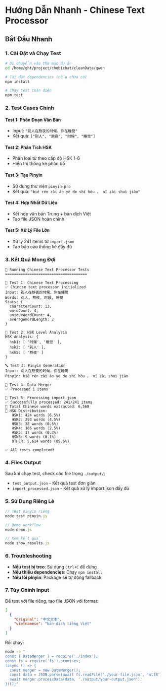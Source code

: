 # Hướng Dẫn Nhanh - Chinese Text Processor

## Bắt Đầu Nhanh

### 1. Cài Đặt và Chạy Test
```bash
# Di chuyển vào thư mục dự án
cd /home/ght/project/chebichat/cleanData/qwen

# Cài đặt dependencies (nếu chưa có)
npm install

# Chạy test toàn diện
npm test
```

### 2. Test Cases Chính

#### Test 1: Phân Đoạn Văn Bản
- Input: `"别人在熬夜的时候，你在睡觉"`
- Kết quả: `["别人", "熬夜", "时候", "睡觉"]`

#### Test 2: Phân Tích HSK
- Phân loại từ theo cấp độ HSK 1-6
- Hiển thị thống kê phân bố

#### Test 3: Tạo Pinyin
- Sử dụng thư viện `pinyin-pro`
- Kết quả: `"bié rén zài áo yè de shí hòu ， nǐ zài shuì jiào"`

#### Test 4: Hợp Nhất Dữ Liệu
- Kết hợp văn bản Trung + bản dịch Việt
- Tạo file JSON hoàn chỉnh

#### Test 5: Xử Lý File Lớn
- Xử lý 241 items từ `import.json`
- Tạo báo cáo thống kê đầy đủ

### 3. Kết Quả Mong Đợi

```
🧪 Running Chinese Text Processor Tests
=====================================

📝 Test 1: Chinese Text Processing
✅ Chinese text processor initialized
Input: 别人在熬夜的时候，你在睡觉
Words: 别人, 熬夜, 时候, 睡觉
Stats: {
  characterCount: 13,
  wordCount: 4,
  uniqueWordCount: 4,
  averageWordLength: 2
}

🎯 Test 2: HSK Level Analysis
HSK Analysis: {
  hsk1: [ '时候', '睡觉' ],
  hsk2: [ '别人' ],
  hsk5: [ '熬夜' ]
}

🔤 Test 3: Pinyin Generation
Input: 别人在熬夜的时候，你在睡觉
Pinyin: bié rén zài áo yè de shí hòu ， nǐ zài shuì jiào

🔀 Test 4: Data Merger
✅ Processed 1 items

📁 Test 5: Processing import.json
✅ Successfully processed: 241/241 items
📝 Total Chinese words extracted: 6,560
🎯 HSK Distribution:
   HSK1: 424 words (6.5%)
   HSK2: 293 words (4.5%)
   HSK3: 38 words (0.6%)
   HSK4: 165 words (2.5%)
   HSK5: 17 words (0.3%)
   HSK6: 9 words (0.1%)
   OTHER: 5,614 words (85.6%)

✅ All tests completed!
```

### 4. Files Output

Sau khi chạy test, check các file trong `./output/`:
- `test_output.json` - Kết quả test đơn giản
- `import_processed.json` - Kết quả xử lý import.json đầy đủ

### 5. Sử Dụng Riêng Lẻ

```javascript
// Test pinyin riêng
node test_pinyin.js

// Demo workflow
node demo.js

// Xem kết quả
node show_results.js
```

### 6. Troubleshooting

- **Nếu test bị treo**: Sử dụng `Ctrl+C` để dừng
- **Nếu thiếu dependencies**: Chạy `npm install`
- **Nếu lỗi pinyin**: Package sẽ tự động fallback

### 7. Tùy Chỉnh Input

Để test với file riêng, tạo file JSON với format:
```json
[
  {
    "original": "中文文本",
    "vietnamese": "bản dịch tiếng Việt"
  }
]
```

Rồi chạy:
```bash
node -e "
const { DataMerger } = require('./index');
const fs = require('fs').promises;
(async () => {
  const merger = new DataMerger();
  const data = JSON.parse(await fs.readFile('./your-file.json', 'utf8'));
  await merger.processData(data, './output/your-output.json');
})();"
```
